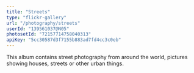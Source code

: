 ```yaml
---
title: "Streets"
type: "flickr-gallery"
url: "/photography/streets"
userId: "139561037@N05"
photosetId: "72157714758040313"
apiKey: "5cc30587d3f7155b883ad7fd4cc3c0eb"
---
```


This album contains street photography from around the world, pictures showing houses, streets or other urban things.
